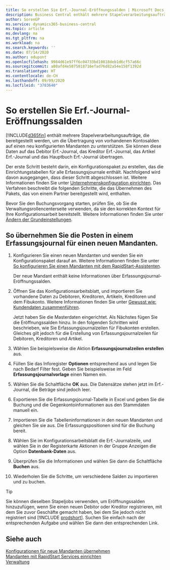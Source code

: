 ```yaml
---
title: So erstellen Sie Erf.-Journal-Eröffnungssalden | Microsoft Docs
description: Business Central enthält mehrere Stapelverarbeitungsaufträge, die bereitgestellt werden, um die Übertragung von vorhandenen Kontosalden auf einen neu konfigurierten Mandanten zu unterstützen. Sie können diese Daten mithilfe von Buch.-Blatt-Buchungen einfach übertragen.
author: SorenGP
ms.service: dynamics365-business-central
ms.topic: article
ms.devlang: na
ms.tgt_pltfrm: na
ms.workload: na
ms.search.keywords: ''
ms.date: 07/14/2020
ms.author: edupont
ms.openlocfilehash: 9984d61e97ff6c04733bd10818deb1d6cf57a66c
ms.sourcegitcommit: a80afd4e5075018716efad76d82a54e158f1392d
ms.translationtype: HT
ms.contentlocale: de-CH
ms.lasthandoff: 09/09/2020
ms.locfileid: "3783640"
---
```

# <a name="create-journal-opening-balances"></a>So erstellen Sie Erf.-Journal-Eröffnungssalden

[!INCLUDE[d365fin](includes/d365fin_md.md)] enthält mehrere Stapelverarbeitungsaufträge, die bereitgestellt werden, um die Übertragung von vorhandenen Kontosalden auf einen neu konfigurierten Mandanten zu unterstützen. Sie können diese Daten auf das Debitor Erf.-Journal, das Kreditor Erf.-Journal, das Artikel Erf.-Journal und das Hauptbuch Erf.-Journal übertragen.

Der erste Schritt besteht darin, ein Konfigurationspaket zu erstellen, das die Einrichtungstabellen für alle Erfassungsjournale enthält. Nachfolgend wird davon ausgegangen, dass dieser Schritt abgeschlossen ist. Weitere Informationen finden Sie unter [Unternehmenskonfiguration einrichten](admin-set-up-company-configuration.md). Das Verfahren beschreibt die folgenden Schritte, die das Übernehmen des Pakets, das von einem Partner bereitgestellt wird, enthalten.  

Bevor Sie den Buchungsvorgang starten, prüfen Sie, ob Sie die Verwaltungsrollencenterseite verwenden, da sie den korrekten Kontext für Ihre Konfigurationsarbeit bereitstellt. Weitere Informationen finden Sie unter [Ändern der Grundeinstellungen](ui-change-basic-settings.md).

## <a name="to-apply-the-entries-in-a-journal-to-a-new-company"></a>So übernehmen Sie die Posten in einem Erfassungsjournal für einen neuen Mandanten.

1. Konfigurieren Sie einen neuen Mandanten und wenden Sie ein Konfigurationspaket darauf an. Weitere Informationen finden Sie unter [So konfigurieren Sie einen Mandanten mit dem RapidStart-Assistenten](admin-how-to-configure-a-company-with-the-rapidstart-wizard.md).  

    Der neue Mandant enthält keine Informationen über Erfassungsjournal-Eröffnungssalden.  

2. Öffnen Sie das Konfigurationsarbeitsblatt, und importieren Sie vorhandene Daten zu Debitoren, Kreditoren, Artikeln, Kreditoren und dem Fibukonto. Weitere Informationen finden Sie unter [Gewusst wie: Kundendaten zusammenführen](admin-migrate-customer-data.md).  

    Jetzt haben Sie die Masterdaten eingerichtet. Als Nächstes fügen Sie die Eröffnungssalden hinzu. In den folgenden Schritten wird beschrieben, wie Sie Erfassungsjournalzeilen für Fibukonten erstellen. Gleiches gilt jedoch für die Erstellung von Erfassungsjournalzeilen für Debitoren, Kreditoren und Artikel.  
3. Wählen Sie beispielsweise die Aktion **Erfassungsjournalzeilen erstellen** aus.  
4. Füllen Sie das Inforegister **Optionen** entsprechend aus und legen Sie nach Bedarf Filter fest. Geben Sie beispielsweise im Feld **Erfassungsjournalvorlage** einen Namen ein.  
5. Wählen Sie die Schaltfläche **OK** aus. Die Datensätze stehen jetzt im Erf.-Journal, die Beträge sind jedoch leer.  
6. Exportieren Sie die Erfassungsjournal-Tabelle in Excel und geben Sie die Buchung und die Gegenkontoinformationen aus den Stammdaten manuell ein.
7. Importieren Sie die Tabelleninformationen in den neuen Mandanten und gleichen Sie sie aus. Die Erfassungspositionen sind für die Buchung bereit.  
8. Wählen Sie im Konfigurationsarbeitsblatt die Erf.-Journalzeile, und wählen Sie in der Registerkarte Aktionen in der Gruppe Anzeigen die Option **Datenbank-Daten** aus.  
9. Überprüfen Sie die Informationen und wählen Sie dann die Schaltfläche **Buchen** aus.  
10. Wiederholen Sie die Schritte, um verschiedene Salden zu importieren und zu buchen.  

> [!TIP]
> Sie können dieselben Stapeljobs verwenden, um Eröffnungssalden hinzuzufügen, wenn Sie einen neuen Debitor oder Kreditor registrieren, mit dem Sie zuvor Geschäfte gemacht haben, bei dem Sie jedoch nicht registriert sind [!INCLUDE [prodshort](includes/prodshort.md)]. Suchen Sie einfach nach der entsprechenden Aufgabe und wählen Sie dann den entsprechenden Link.

## <a name="see-also"></a>Siehe auch

[Konfigurationen für neue Mandanten übernehmen](admin-apply-configuration-to-new-companies.md)  
[Mandanten mit RapidStart Services einrichten](admin-set-up-a-company-with-rapidstart.md)  
[Verwaltung](admin-setup-and-administration.md)  

